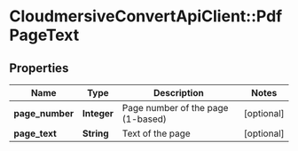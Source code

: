 # CloudmersiveConvertApiClient::PdfPageText

## Properties
Name | Type | Description | Notes
------------ | ------------- | ------------- | -------------
**page_number** | **Integer** | Page number of the page (1-based) | [optional] 
**page_text** | **String** | Text of the page | [optional] 


